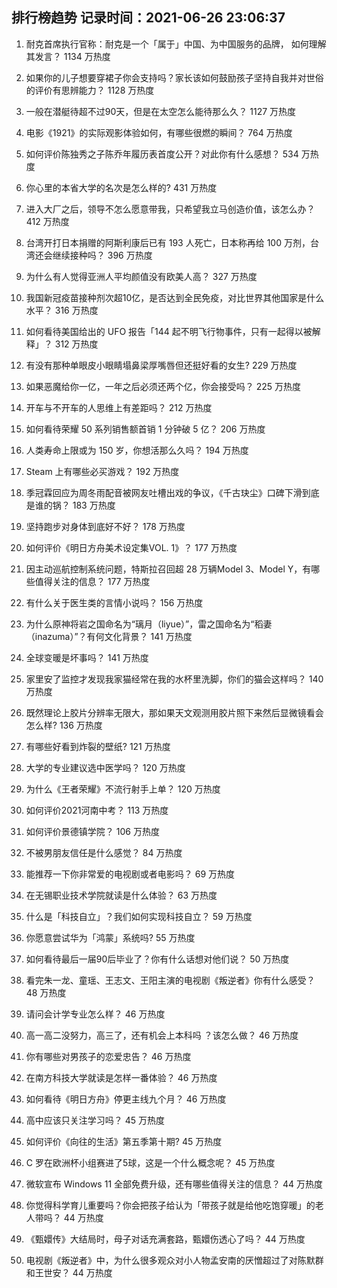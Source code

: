 
## 排行榜趋势 记录时间：2021-06-26 23:06:37
  
  1. 耐克首席执行官称：耐克是一个「属于」中国、为中国服务的品牌， 如何理解其发言？ 1134 万热度
    
  2. 如果你的儿子想要穿裙子你会支持吗？家长该如何鼓励孩子坚持自我并对世俗的评价有思辨能力？ 1128 万热度
    
  3. 一般在潜艇待超不过90天，但是在太空怎么能待那么久？ 1127 万热度
    
  4. 电影《1921》的实际观影体验如何，有哪些很燃的瞬间？ 764 万热度
    
  5. 如何评价陈独秀之子陈乔年履历表首度公开？对此你有什么感想？ 534 万热度
    
  6. 你心里的本省大学的名次是怎么样的? 431 万热度
    
  7. 进入大厂之后，领导不怎么愿意带我，只希望我立马创造价值，该怎么办？ 412 万热度
    
  8. 台湾开打日本捐赠的阿斯利康后已有 193 人死亡，日本称再给 100 万剂，台湾还会继续接种吗？ 396 万热度
    
  9. 为什么有人觉得亚洲人平均颜值没有欧美人高？ 327 万热度
    
  10. 我国新冠疫苗接种剂次超10亿，是否达到全民免疫，对比世界其他国家是什么水平？ 316 万热度
    
  11. 如何看待美国给出的 UFO 报告「144 起不明飞行物事件，只有一起得以被解释」？ 312 万热度
    
  12. 有没有那种单眼皮小眼睛塌鼻梁厚嘴唇但还挺好看的女生? 229 万热度
    
  13. 如果恶魔给你一亿，一年之后必须还两个亿，你会接受吗？ 225 万热度
    
  14. 开车与不开车的人思维上有差距吗？ 212 万热度
    
  15. 如何看待荣耀 50 系列销售额首销 1 分钟破 5 亿？ 206 万热度
    
  16. 人类寿命上限或为 150 岁，你想活那么久吗？ 194 万热度
    
  17. Steam 上有哪些必买游戏？ 192 万热度
    
  18. 季冠霖回应为周冬雨配音被网友吐槽出戏的争议，《千古玦尘》口碑下滑到底是谁的锅？ 183 万热度
    
  19. 坚持跑步对身体到底好不好？ 178 万热度
    
  20. 如何评价《明日方舟美术设定集VOL. 1》？ 177 万热度
    
  21. 因主动巡航控制系统问题，特斯拉召回超 28 万辆Model 3、Model Y，有哪些值得关注的信息？ 177 万热度
    
  22. 有什么关于医生类的言情小说吗？ 156 万热度
    
  23. 为什么原神将岩之国命名为“璃月（liyue）”，雷之国命名为“稻妻（inazuma）”？有何文化背景？ 141 万热度
    
  24. 全球变暖是坏事吗？ 141 万热度
    
  25. 家里安了监控才发现我家猫经常在我的水杯里洗脚，你们的猫会这样吗？ 140 万热度
    
  26. 既然理论上胶片分辨率无限大，那如果天文观测用胶片照下来然后显微镜看会怎么样? 136 万热度
    
  27. 有哪些好看到炸裂的壁纸? 121 万热度
    
  28. 大学的专业建议选中医学吗？ 120 万热度
    
  29. 为什么《王者荣耀》不流行射手上单？ 120 万热度
    
  30. 如何评价2021河南中考？ 113 万热度
    
  31. 如何评价景德镇学院？ 106 万热度
    
  32. 不被男朋友信任是什么感觉？ 84 万热度
    
  33. 能推荐一下你非常爱的电视剧或者电影吗？ 69 万热度
    
  34. 在无锡职业技术学院就读是什么体验？ 63 万热度
    
  35. 什么是「科技自立」？我们如何实现科技自立？ 59 万热度
    
  36. 你愿意尝试华为「鸿蒙」系统吗? 55 万热度
    
  37. 如何看待最后一届90后毕业了？你有什么话想对他们说？ 50 万热度
    
  38. 看完朱一龙、童瑶、王志文、王阳主演的电视剧《叛逆者》你有什么感受？ 48 万热度
    
  39. 请问会计学专业怎么样？ 46 万热度
    
  40. 高一高二没努力，高三了，还有机会上本科吗 ？该怎么做？ 46 万热度
    
  41. 你有哪些对男孩子的恋爱忠告？ 46 万热度
    
  42. 在南方科技大学就读是怎样一番体验？ 46 万热度
    
  43. 如何看待《明日方舟》停更主线九个月？ 46 万热度
    
  44. 高中应该只关注学习吗？ 45 万热度
    
  45. 如何评价《向往的生活》第五季第十期? 45 万热度
    
  46. C 罗在欧洲杯小组赛进了5球，这是一个什么概念呢？ 45 万热度
    
  47. 微软宣布 Windows 11 全部免费升级，还有哪些值得关注的信息？ 44 万热度
    
  48. 你觉得科学育儿重要吗？你会把孩子给认为「带孩子就是给他吃饱穿暖」的老人带吗？ 44 万热度
    
  49. 《甄嬛传》大结局时，母子对话充满套路，甄嬛伤透心了吗？ 44 万热度
    
  50. 电视剧《叛逆者》中，为什么很多观众对小人物孟安南的厌憎超过了对陈默群和王世安？ 44 万热度
    